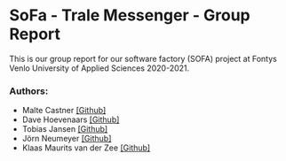 # SoFa - Trale Messenger - Group Report

This is our group report for our software factory (SOFA) project at Fontys Venlo University of Applied Sciences
2020-2021.

### Authors:

* Malte Castner [[Github]](https://github.com/HerrSvenson)
* Dave Hoevenaars [[Github]](https://github.com/DaveHoevenaars)
* Tobias Jansen [[Github]](https://github.com/tobias-jansen-2411)
* Jörn Neumeyer [[Github]](https://github.com/joernneumeyer)
* Klaas Maurits van der Zee [[Github]](https://github.com/MauritsvanderZee)
